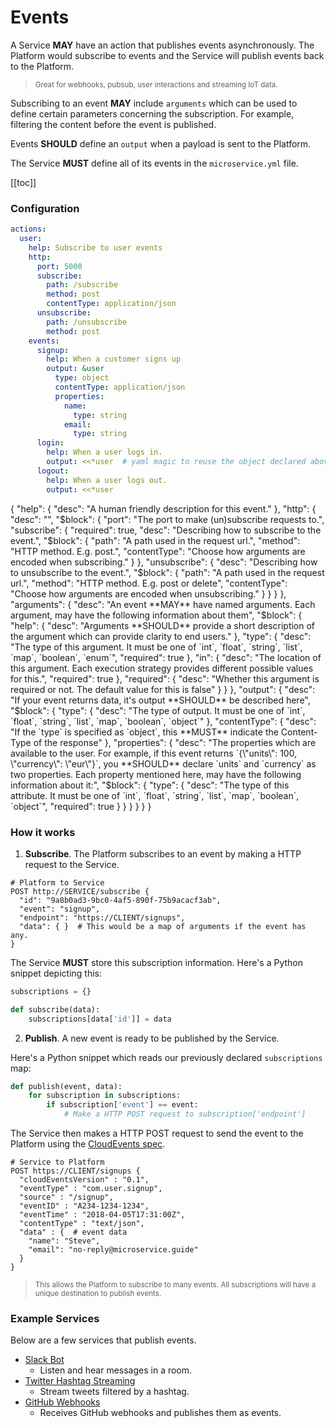 # Events

<!-- TODO a nice svg illustration showing how this works -->

A Service **MAY** have an action that publishes events asynchronously.
The Platform would subscribe to events and the Service will publish events back to the Platform.

> <small>Great for webhooks, pubsub, user interactions and streaming IoT data.</small>

Subscribing to an event **MAY** include `arguments` which can be used to define certain parameters
concerning the subscription. For example, filtering the content before the event is published.

Events **SHOULD** define an `output` when a payload is sent to the Platform.

The Service **MUST** define all of its events in the `microservice.yml` file. 

[[toc]]

### Configuration

```yaml {14,24,27}
actions:
  user:
    help: Subscribe to user events
    http:
      port: 5000
      subscribe:
        path: /subscribe
        method: post
        contentType: application/json
      unsubscribe:
        path: /unsubscribe
        method: post
    events:
      signup:
        help: When a customer signs up
        output: &user
          type: object
          contentType: application/json
          properties:
            name:
              type: string
            email:
              type: string
      login:
        help: When a user logs in.
        output: <<*user  # yaml magic to reuse the object declared above
      logout:
        help: When a user logs out.
        output: <<*user
```

<json-table>
<p>
{
  "help": {
    "desc": "A human friendly description for this event."    
  },
  "http": {
    "desc": "",
    "$block": {
      "port": "The port to make (un)subscribe requests to.",
      "subscribe": {
        "required": true,
        "desc": "Describing how to subscribe to the event.",
        "$block": {
          "path": "A path used in the request url.",
          "method": "HTTP method. E.g. post.",
          "contentType": "Choose how arguments are encoded when subscribing."
        }
      },
      "unsubscribe": {
        "desc": "Describing how to unsubscribe to the event.",
        "$block": {
          "path": "A path used in the request url.",
          "method": "HTTP method. E.g. post or delete",
          "contentType": "Choose how arguments are encoded when unsubscribing."
        }
      }
    }
  },
  "arguments": {
      "desc": "An event **MAY** have named arguments. Each argument, may have the following information about them",
      "$block": {
          "help": {
              "desc": "Arguments **SHOULD** provide a short description of the argument which can provide clarity to end users."
          },
          "type": {
              "desc": "The type of this argument. It must be one of `int`, `float`, `string`, `list`, `map`, `boolean`, `enum`",
              "required": true
          },
          "in": {
              "desc": "The location of this argument. Each execution strategy provides different possible values for this.",
              "required": true
          },
          "required": {
              "desc": "Whether this argument is required or not. The default value for this is false"
          }
      }
  },
  "output": {
      "desc": "If your event returns data, it's output **SHOULD** be described here",
      "$block": {
          "type": {
              "desc": "The type of output. It must be one of `int`, `float`, `string`, `list`, `map`, `boolean`, `object`"
          },
          "contentType": {
              "desc": "If the `type` is specified as `object`, this **MUST** indicate the Content-Type of the response"
          },
          "properties": {
              "desc": "The properties which are available to the user. For example, if this event returns `{\"units\": 100, \"currency\": \"eur\"}`, you **SHOULD** declare `units` and `currency` as two properties. Each property mentioned here, may have the following information about it:",
              "$block": {
                  "type": {
                      "desc": "The type of this attribute. It must be one of `int`, `float`, `string`, `list`, `map`, `boolean`, `object`",
                      "required": true
                  }
              }
          }
      }
  }
}
</p>
</json-table>

### How it works

1. **Subscribe**. The Platform subscribes to an event by making a HTTP request to the Service.
```shell
# Platform to Service
POST http://SERVICE/subscribe {
  "id": "9a8b0ad3-9bc0-4af5-890f-75b9acacf3ab",
  "event": "signup",
  "endpoint": "https://CLIENT/signups",
  "data": { }  # This would be a map of arguments if the event has any.
}
```

The Service **MUST** store this subscription information. Here's a Python snippet depicting this:
```python
subscriptions = {}

def subscribe(data):
    subscriptions[data['id']] = data
```

2. **Publish**. A new event is ready to be published by the Service.

Here's a Python snippet which reads our previously declared `subscriptions` map:

```python
def publish(event, data):
    for subscription in subscriptions:
        if subscription['event'] == event:
            # Make a HTTP POST request to subscription['endpoint']
```

The Service then makes a HTTP POST request to send the event to the Platform using the [CloudEvents spec](https://github.com/cloudevents/spec).

```shell
# Service to Platform
POST https://CLIENT/signups {
  "cloudEventsVersion" : "0.1",
  "eventType" : "com.user.signup",
  "source" : "/signup",
  "eventID" : "A234-1234-1234",
  "eventTime" : "2018-04-05T17:31:00Z",
  "contentType" : "text/json",
  "data" : {  # event data
    "name": "Steve",
    "email": "no-reply@microservice.guide"
  }
}
```

> <small>This allows the Platform to subscribe to many events. 
All subscriptions will have a unique destination to publish events.</small>

### Example Services

Below are a few services that publish events.

- [Slack Bot](https://github.com/microservice/slack/blob/master/microservice.yml)
  - Listen and hear messages in a room.
- [Twitter Hashtag Streaming](https://github.com/microservice/twitter/blob/master/microservice.yml)
  - Stream tweets filtered by a hashtag.
- [GitHub Webhooks](https://github.com/microservice/github/blob/master/microservice.yml)
  - Receives GitHub webhooks and publishes them as events.
